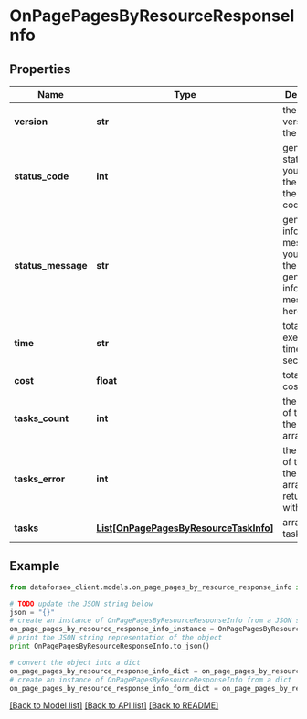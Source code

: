# OnPagePagesByResourceResponseInfo


## Properties

Name | Type | Description | Notes
------------ | ------------- | ------------- | -------------
**version** | **str** | the current version of the API | [optional] 
**status_code** | **int** | general status code you can find the full list of the response codes here | [optional] 
**status_message** | **str** | general informational message you can find the full list of general informational messages here | [optional] 
**time** | **str** | total execution time, seconds | [optional] 
**cost** | **float** | total tasks cost, USD | [optional] 
**tasks_count** | **int** | the number of tasks in the tasks array | [optional] 
**tasks_error** | **int** | the number of tasks in the tasks array returned with an error | [optional] 
**tasks** | [**List[OnPagePagesByResourceTaskInfo]**](OnPagePagesByResourceTaskInfo.md) | array of tasks | [optional] 

## Example

```python
from dataforseo_client.models.on_page_pages_by_resource_response_info import OnPagePagesByResourceResponseInfo

# TODO update the JSON string below
json = "{}"
# create an instance of OnPagePagesByResourceResponseInfo from a JSON string
on_page_pages_by_resource_response_info_instance = OnPagePagesByResourceResponseInfo.from_json(json)
# print the JSON string representation of the object
print OnPagePagesByResourceResponseInfo.to_json()

# convert the object into a dict
on_page_pages_by_resource_response_info_dict = on_page_pages_by_resource_response_info_instance.to_dict()
# create an instance of OnPagePagesByResourceResponseInfo from a dict
on_page_pages_by_resource_response_info_form_dict = on_page_pages_by_resource_response_info.from_dict(on_page_pages_by_resource_response_info_dict)
```
[[Back to Model list]](../README.md#documentation-for-models) [[Back to API list]](../README.md#documentation-for-api-endpoints) [[Back to README]](../README.md)


